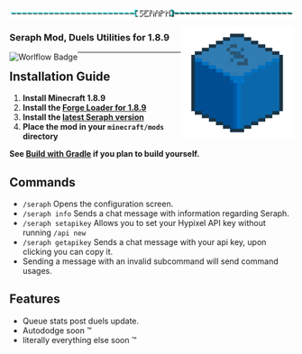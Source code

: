 <img 
     align="center" alt="title"  
     src="https://github.com/Scherso/Seraph/blob/master/.github/assets/title.png" 
/>

<img 
     align="right" alt="Logo" width="200px" 
     src="https://github.com/Scherso/Seraph/blob/master/src/main/resources/seraph.png" 
/>

### Seraph Mod, Duels Utilities for 1.8.9

<img
     align="left" alt="Worlflow Badge"
     src="https://github.com/Scherso/Seraph/actions/workflows/gradle.yml/badge.svg"
/>

---

## Installation Guide
1. **Install Minecraft 1.8.9**
2. **Install the [Forge Loader for 1.8.9][forge189]**
3. **Install the [latest Seraph version][download]**
4. **Place the mod in your `minecraft/mods` directory**
     
**See [Build with Gradle][gradlewiki] if you plan to build yourself.**
  
## Commands
- `/seraph` Opens the configuration screen.
- `/seraph info` Sends a chat message with information regarding Seraph.
- `/seraph setapikey` Allows you to set your Hypixel API key without running `/api new`
- `/seraph getapikey` Sends a chat message with your api key, upon clicking you can copy it.
- Sending a message with an invalid subcommand will send command usages.
  
## Features
- Queue stats post duels update.
- Autododge soon ™
- literally everything else soon ™

[forge189]: https://files.minecraftforge.net/net/minecraftforge/forge/index_1.8.9.html
[download]: https://youtu.be/dQw4w9WgXcQ
[gradlewiki]: https://github.com/Scherso/Seraph/wiki/Build-with-Gradle
